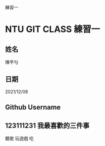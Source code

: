 練習一
# NTU GIT CLASS 練習一

姓名
----
陳芊勻

日期
----
2021/12/08

Github Username
---------------

123111231
我最喜歡的三件事
---------------
聽歌 玩遊戲 吃
